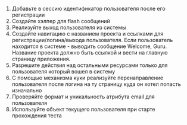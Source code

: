 1. Добавьте в сессию идентификатор пользователя после его регистрации
2. Создайте хэлпер для flash сообщений
3. Реализуйте выход пользователя из системы
4. Создайте навигацию с названием проекта и ссылками для регистрации/логина/выхода пользователя. Если пользователь находится в системе - выводить сообщение Welcome, <user name> Guru. Название проекта должно быть ссылкой и вести на главную страницу приложения.
5. Разрешите действия над остальными ресурсами только для пользователя который вошел в систему
6. С помощью механизма куки реализуйте перенаправление пользователя после логина на ту страницу куда он хотел попасть изначально
7. Проверяйте формат и уникальность атрибута email для пользователя
8. Используйте объект текущего пользователя при старте прохождения теста
